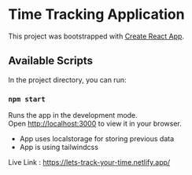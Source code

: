# Time Tracking Application

This project was bootstrapped with [Create React App](https://github.com/facebook/create-react-app).

## Available Scripts

In the project directory, you can run:

### `npm start`

Runs the app in the development mode.\
Open [http://localhost:3000](http://localhost:3000) to view it in your browser.

- App uses localstorage for storing previous data
- App is using tailwindcss

Live Link : https://lets-track-your-time.netlify.app/
